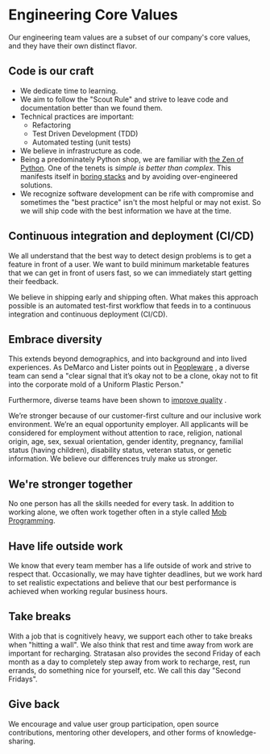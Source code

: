 # Engineering Core Values

Our engineering team values are a subset of our company's core values, and they have their own distinct flavor.

## Code is our craft

- We dedicate time to learning.
- We aim to follow the "Scout Rule" and strive to leave code and documentation better than we found them.
- Technical practices are important:
  - Refactoring
  - Test Driven Development (TDD)
  - Automated testing (unit tests)
- We believe in infrastructure as code.
- Being a predominately Python shop, we are familiar with [the Zen of Python](https://www.python.org/dev/peps/pep-0020). One of the tenets is _simple is better than complex_. This manifests itself in [boring stacks](http://www.expatsoftware.com/Articles/happiness-is-a-boring-stack.html) and by avoiding over-engineered solutions.
- We recognize software development can be rife with compromise and sometimes the "best practice" isn't the most helpful or may not exist. So we will ship code with the best information we have at the time.

## Continuous integration and deployment (CI/CD)

We all understand that the best way to detect design problems is to get a feature in front of a user. We want to build
minimum marketable features that we can get in front of users fast, so we can immediately start getting their feedback.

We believe in shipping early and shipping often. What makes this approach possible is an automated test-first workflow
that feeds in to a continuous integration and continuous deployment (CI/CD).

[comment]: <> (- Add DevOps values? Follow up after the book Accelerate is completed.)

## Embrace diversity

This extends beyond demographics, and into background and into lived experiences. As DeMarco and Lister points out
in [Peopleware](https://www.amazon.com/s?ie=UTF8&field-keywords=peopleware&index=blended&link_code=qs&sourceid=Mozilla-search&tag=wwwcanoniccom-20)
, a diverse team can send a "clear signal that it’s okay not to be a clone, okay not to fit into the corporate mold of a
Uniform Plastic Person."

Furthermore, diverse teams have been shown
to [improve quality](http://www.npr.org/2014/03/21/292225798/does-diversity-on-research-team-improve-quality-of-science)
.

We’re stronger because of our customer-first culture and our inclusive work environment. We’re an equal opportunity
employer. All applicants will be considered for employment without attention to race, religion, national origin, age,
sex, sexual orientation, gender identity, pregnancy, familial status (having children), disability status, veteran
status, or genetic information. We believe our differences truly make us stronger.

## We're stronger together

No one person has all the skills needed for every task. In addition to working alone, we often work together often in a
style called [Mob Programming](https://mobprogramming.org).

## Have life outside work

We know that every team member has a life outside of work and strive to respect that. Occasionally, we may have tighter
deadlines, but we work hard to set realistic expectations and believe that our best performance is achieved when working
regular business hours.

## Take breaks

With a job that is cognitively heavy, we support each other to take breaks when "hitting a wall". We also think that
rest and time away from work are important for recharging. Stratasan also provides the second Friday of each month as a
day to completely step away from work to recharge, rest, run errands, do something nice for yourself, etc. We call this
day "Second Fridays".

## Give back

We encourage and value user group participation, open source contributions, mentoring other developers, and other forms
of knowledge-sharing.
